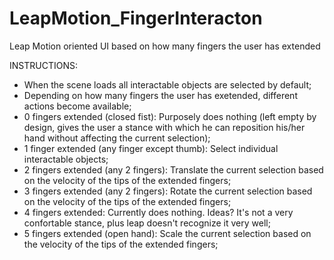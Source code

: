 # LeapMotion_FingerInteracton
Leap Motion oriented UI based on how many fingers the user has extended

 INSTRUCTIONS:
- When the scene loads all interactable objects are selected by default;  
- Depending on how many fingers the user has exetended, different actions become available;
- 0 fingers extended (closed fist): Purposely does nothing (left empty by design, gives the user a stance with which he can reposition his/her hand without affecting the current selection);							 
- 1 finger extended (any finger except thumb): Select individual interactable objects;
- 2 fingers extended (any 2 fingers): Translate the current selection	based on the velocity of the tips of the extended fingers;
- 3 fingers extended (any 2 fingers): Rotate the current selection based on the velocity of the tips of the extended fingers;
- 4 fingers extended: Currently does nothing. Ideas? It's not a very confortable stance, plus leap doesn't recognize it very well;
- 5 fingers extended (open hand): Scale the current selection based on the velocity of the tips of the extended fingers;	
